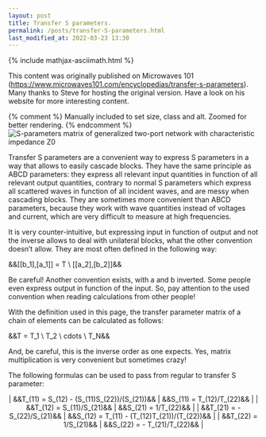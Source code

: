 ```yaml
---
layout: post
title: Transfer S parameters.
permalink: /posts/transfer-S-parameters.html
last_modified_at: 2022-03-23 13:30
---
```

{% include mathjax-asciimath.html %}

<p class="begin-note">This content was originally published on Microwaves 101 (<a href="https://www.microwaves101.com/encyclopedias/transfer-s-parameters">https://www.microwaves101.com/encyclopedias/transfer-s-parameters</a>). Many thanks to Steve for hosting the original version. Have a look on his website for more interesting content.</p>

{% comment %}
Manually included to set size, class and alt. Zoomed for better rendering.
{% endcomment %}
<img class="schematic" src="{{ '/posts/transfer-S-parameters/S-parameters.svg' | relative_url }}" alt="S-parameters matrix of generalized two-port network with characteristic impedance Z0" style="min-width:50%;">

Transfer S parameters are a convenient way to express S parameters in a way that allows to easily cascade blocks. They have the same principle as ABCD parameters: they express all relevant input quantities in function of all relevant output quantities, contrary to normal S parameters which express all scattered waves in function of all incident waves, and are messy when cascading blocks. They are sometimes more convenient than ABCD parameters, because they work with wave quantities instead of voltages and current, which are very difficult to measure at high frequencies.

It is very counter-intuitive, but expressing input in function of output and not the inverse allows to deal with unilateral blocks, what the other convention doesn’t allow. They are most often defined in the following way:

&&[[b_1],[a_1]] = T \ [[a_2],[b_2]]&&

Be careful! Another convention exists, with a and b inverted. Some people even express output in function of the input. So, pay attention  to the used convention when reading calculations from other people!

With the definition used in this page, the transfer parameter matrix of a chain of elements can be calculated as follows:

&&T = T_1 \ T_2 \ cdots \ T_N&&

And, be careful, this is the inverse order as one expects. Yes, matrix multiplication is very convenient but sometimes crazy!

The following formulas can be used to pass from regular to transfer S parameter:

<div markdown="1" align="center">

| &&T_(11) = S_(12) - (S_(11)S_(22))/(S_(21))&&  | &&S_(11) = T_(12)/T_(22)&&                    |
| &&T_(12) = S_(11)/S_(21)&&                     | &&S_(21) = 1/T_(22)&&                         |
| &&T_(21) = - S_(22)/S_(21)&&                   | &&S_(12) = T_(11) - (T_(12)T_(21))/(T_(22))&& |
| &&T_(22) = 1/S_(21)&&                          | &&S_(22) = - T_(21)/T_(22)&&                  |

</div>

